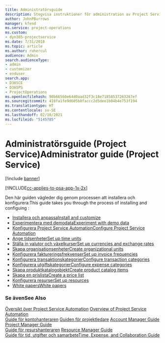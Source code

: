 ```yaml
---
title: Administratörsguide
description: Stegvisa instruktioner för administration av Project Service
author: JohnPBurrows
manager: kfend
ms.service: project-operations
ms.custom:
- dyn365-projectservice
ms.date: 7/31/2018
ms.topic: article
ms.author: ruhercul
audience: Admin
search.audienceType:
- admin
- customizer
- enduser
search.app:
- D365CE
- D365PS
- ProjectOperations
ms.openlocfilehash: 90b66560e64d0aad32f3c18e71858537263267ef
ms.sourcegitcommit: 418fa1fe9d605b8faccc2d5dee1b04b4e753f194
ms.translationtype: HT
ms.contentlocale: sv-SE
ms.lasthandoff: 02/10/2021
ms.locfileid: "5145785"
---
```

# <a name="administrator-guide-project-service"></a><span data-ttu-id="996ea-103">Administratörsguide (Project Service)</span><span class="sxs-lookup"><span data-stu-id="996ea-103">Administrator guide (Project Service)</span></span>

[!include [banner](../includes/psa-now-project-operations.md)]

[!INCLUDE[cc-applies-to-psa-app-1x-2x](../includes/cc-applies-to-psa-app-1x-2x.md)]

<span data-ttu-id="996ea-104">Den här guiden vägleder dig genom processen att installera och konfigurera:</span><span class="sxs-lookup"><span data-stu-id="996ea-104">This guide takes you through the process of installing and configuing :</span></span>  
  
- [<span data-ttu-id="996ea-105">Installera och anpassa</span><span class="sxs-lookup"><span data-stu-id="996ea-105">Install and customize</span></span>](install-customize.md)
- [<span data-ttu-id="996ea-106">Experimentera med demodata</span><span class="sxs-lookup"><span data-stu-id="996ea-106">Experiment with demo data</span></span>](use-demo-data.md)
- [<span data-ttu-id="996ea-107">Konfigurera Project Service Automation</span><span class="sxs-lookup"><span data-stu-id="996ea-107">Configure Project Service Automation</span></span>](configure.md)
- [<span data-ttu-id="996ea-108">Ange tidsenheter</span><span class="sxs-lookup"><span data-stu-id="996ea-108">Set up time units</span></span>](set-up-time-units.md)
- [<span data-ttu-id="996ea-109">Ställa in valutor och växelkurser</span><span class="sxs-lookup"><span data-stu-id="996ea-109">Set up currencies and exchange rates</span></span>](set-up-currencies-exchange-rates.md)
- [<span data-ttu-id="996ea-110">Skapa organisationsenheter</span><span class="sxs-lookup"><span data-stu-id="996ea-110">Create organizational units</span></span>](create-organizational-units.md)
- [<span data-ttu-id="996ea-111">Konfigurera faktureringsfrekvenser</span><span class="sxs-lookup"><span data-stu-id="996ea-111">Set up invoice frequencies</span></span>](set-up-invoice-frequencies.md)
- [<span data-ttu-id="996ea-112">Konfigurera transaktionskategorier</span><span class="sxs-lookup"><span data-stu-id="996ea-112">Configure transaction categories</span></span>](configure-transaction-categories.md)
- [<span data-ttu-id="996ea-113">Konfigurera utgiftskategorier</span><span class="sxs-lookup"><span data-stu-id="996ea-113">Configure expense categories</span></span>](configure-expense-categories.md)
- [<span data-ttu-id="996ea-114">Skapa produktkatalogobjekt</span><span class="sxs-lookup"><span data-stu-id="996ea-114">Create product catalog items</span></span>](create-product-catalog-items.md)
- [<span data-ttu-id="996ea-115">Skapa en prislista</span><span class="sxs-lookup"><span data-stu-id="996ea-115">Create a price list</span></span>](create-price-list.md)
- [<span data-ttu-id="996ea-116">Konfigurera resurser</span><span class="sxs-lookup"><span data-stu-id="996ea-116">Set up resources</span></span>](set-up-resources.md)
- [<span data-ttu-id="996ea-117">White papers</span><span class="sxs-lookup"><span data-stu-id="996ea-117">White papers</span></span>](white-papers.md)
  
### <a name="see-also"></a><span data-ttu-id="996ea-118">Se även</span><span class="sxs-lookup"><span data-stu-id="996ea-118">See Also</span></span>  
 <span data-ttu-id="996ea-119">[Översikt över Project Service Automation](../psa/overview.md)  </span><span class="sxs-lookup"><span data-stu-id="996ea-119">[Overview of Project Service Automation](../psa/overview.md)  </span></span>  
 <span data-ttu-id="996ea-120">[Guide för kontohanteraren](../psa/account-manager-guide.md) [Guiden för projektledare](../psa/project-manager-guide.md) </span><span class="sxs-lookup"><span data-stu-id="996ea-120">[Account Manager Guide](../psa/account-manager-guide.md) [Project Manager Guide](../psa/project-manager-guide.md) </span></span>  
 <span data-ttu-id="996ea-121">[Guide för resurshanteraren](../psa/resource-manager-guide.md) </span><span class="sxs-lookup"><span data-stu-id="996ea-121">[Resource Manager Guide](../psa/resource-manager-guide.md) </span></span>  
 [<span data-ttu-id="996ea-122">Guide för tid, utgifter och samarbete</span><span class="sxs-lookup"><span data-stu-id="996ea-122">Time, Expense, and Collaboration Guide</span></span>](../psa/time-expense-collaboration-guide.md)
